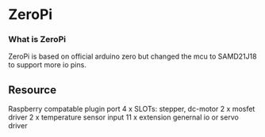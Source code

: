 # ZeroPi
### What is ZeroPi
ZeroPi is based on official arduino zero but changed the mcu to SAMD21J18 to support more io pins. 

## Resource
 Raspberry compatable plugin port
 4 x SLOTs: stepper, dc-motor
 2 x mosfet driver
 2 x temperature sensor input
 11 x extension genernal io or servo driver


